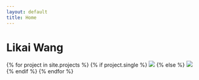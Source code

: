 ```yaml
---
layout: default
title: Home
---
```


# Likai Wang

{% for project in site.projects %}
{% if project.single %}
<img src="{{ project.preview }}" data-action="zoom">
{% else %}
<a href="{{ project.url }}"><img src="{{ project.preview }}"></a>
<br />
{% endif %}
{% endfor %}